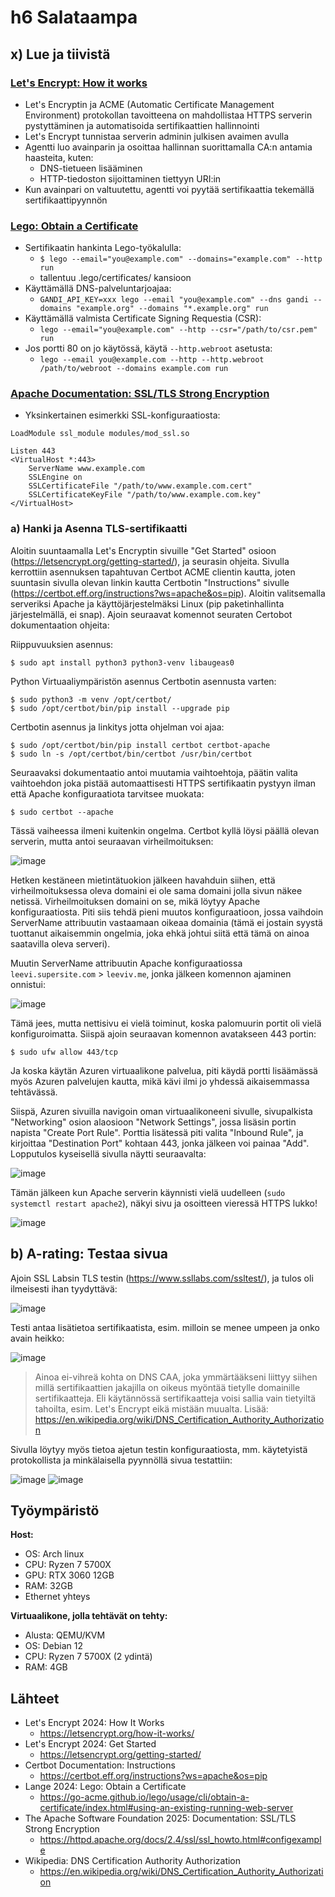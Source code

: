 # h6 Salataampa

## x) Lue ja tiivistä
### [Let's Encrypt: How it works](https://letsencrypt.org/how-it-works/)
- Let's Encryptin ja ACME (Automatic Certificate Management Environment) protokollan tavoitteena on mahdollistaa HTTPS serverin pystyttäminen ja automatisoida sertifikaattien hallinnointi
- Let's Encrypt tunnistaa serverin adminin julkisen avaimen avulla
- Agentti luo avainparin ja osoittaa hallinnan suorittamalla CA:n antamia haasteita, kuten:
  - DNS-tietueen lisääminen
  - HTTP-tiedoston sijoittaminen tiettyyn URI:in
- Kun avainpari on valtuutettu, agentti voi pyytää sertifikaattia tekemällä sertifikaattipyynnön

### [Lego: Obtain a Certificate](https://go-acme.github.io/lego/usage/cli/obtain-a-certificate/index.html#using-an-existing-running-web-server)
- Sertifikaatin hankinta Lego-työkalulla:
  - `$ lego --email="you@example.com" --domains="example.com" --http run`
  - tallentuu .lego/certificates/ kansioon
- Käyttämällä DNS-palveluntarjoajaa:
  - `GANDI_API_KEY=xxx lego --email "you@example.com" --dns gandi --domains "example.org" --domains "*.example.org" run`
- Käyttämällä valmista Certificate Signing Requestia (CSR):
  - `lego --email="you@example.com" --http --csr="/path/to/csr.pem" run`
- Jos portti 80 on jo käytössä, käytä `--http.webroot` asetusta:
  - `lego --email you@example.com --http --http.webroot /path/to/webroot --domains example.com run`

### [Apache Documentation: SSL/TLS Strong Encryption](https://httpd.apache.org/docs/2.4/ssl/ssl_howto.html#configexample)
- Yksinkertainen esimerkki SSL-konfiguraatiosta:
```
LoadModule ssl_module modules/mod_ssl.so

Listen 443
<VirtualHost *:443>
    ServerName www.example.com
    SSLEngine on
    SSLCertificateFile "/path/to/www.example.com.cert"
    SSLCertificateKeyFile "/path/to/www.example.com.key"
</VirtualHost>
```

### a) Hanki ja Asenna TLS-sertifikaatti
Aloitin suuntaamalla Let's Encryptin sivuille "Get Started" osioon (https://letsencrypt.org/getting-started/), ja seurasin ohjeita. Sivulla kerrottiin asennuksen tapahtuvan Certbot ACME clientin kautta, joten suuntasin sivulla olevan linkin kautta Certbotin "Instructions" sivulle (https://certbot.eff.org/instructions?ws=apache&os=pip). Aloitin valitsemalla serveriksi Apache ja käyttöjärjestelmäksi Linux (pip paketinhallinta järjestelmällä, ei snap). Ajoin seuraavat komennot seuraten Certobot dokumentaation ohjeita: 

Riippuvuuksien asennus:

    $ sudo apt install python3 python3-venv libaugeas0

Python Virtuaaliympäristön asennus Certbotin asennusta varten:

    $ sudo python3 -m venv /opt/certbot/
    $ sudo /opt/certbot/bin/pip install --upgrade pip

Certbotin asennus ja linkitys jotta ohjelman voi ajaa:

    $ sudo /opt/certbot/bin/pip install certbot certbot-apache
    $ sudo ln -s /opt/certbot/bin/certbot /usr/bin/certbot

Seuraavaksi dokumentaatio antoi muutamia vaihtoehtoja, päätin valita vaihtoehdon joka pistää automaattisesti HTTPS sertifikaatin pystyyn ilman että Apache konfiguraatiota tarvitsee muokata:

    $ sudo certbot --apache

Tässä vaiheessa ilmeni kuitenkin ongelma. Certbot kyllä löysi päällä olevan serverin, mutta antoi seuraavan virheilmoituksen:

![image](https://github.com/user-attachments/assets/9a7c75f3-fb30-449b-bf31-bef906296649)

Hetken kestäneen mietintätuokion jälkeen havahduin siihen, että virheilmoituksessa oleva domaini ei ole sama domaini jolla sivun näkee netissä. Virheilmoituksen domaini on se, mikä löytyy Apache konfiguraatiosta. Piti siis tehdä pieni muutos konfiguraatioon, jossa vaihdoin ServerName attribuutin vastaamaan oikeaa domainia (tämä ei jostain syystä tuottanut aikaisemmin ongelmia, joka ehkä johtui siitä että tämä on ainoa saatavilla oleva serveri).

Muutin ServerName attribuutin Apache konfiguraatiossa `leevi.supersite.com` > `leeviv.me`, jonka jälkeen komennon ajaminen onnistui:

![image](https://github.com/user-attachments/assets/03e95c51-d87d-4ea1-bf3b-f347d38eb033)

Tämä jees, mutta nettisivu ei vielä toiminut, koska palomuurin portit oli vielä konfiguroimatta. Siispä ajoin seuraavan komennon avatakseen 443 portin:

    $ sudo ufw allow 443/tcp

Ja koska käytän Azuren virtuaalikone palvelua, piti käydä portti lisäämässä myös Azuren palvelujen kautta, mikä kävi ilmi jo yhdessä aikaisemmassa tehtävässä.

Siispä, Azuren sivuilla navigoin oman virtuaalikoneeni sivulle, sivupalkista "Networking" osion alaosioon "Network Settings", jossa lisäsin portin napista "Create Port Rule". Porttia lisätessä piti valita "Inbound Rule", ja kirjoittaa "Destination Port" kohtaan 443, jonka jälkeen voi painaa "Add". Lopputulos kyseisellä sivulla näytti seuraavalta: 

![image](https://github.com/user-attachments/assets/68d1cb18-b7ba-4152-b85a-394838d7005a)

Tämän jälkeen kun Apache serverin käynnisti vielä uudelleen (`sudo systemctl restart apache2`), näkyi sivu ja osoitteen vieressä HTTPS lukko!

![image](https://github.com/user-attachments/assets/fc81db06-57be-4cc0-b406-4a9475692091)

## b) A-rating: Testaa sivua

Ajoin SSL Labsin TLS testin (https://www.ssllabs.com/ssltest/), ja tulos oli ilmeisesti ihan tyydyttävä:

![image](https://github.com/user-attachments/assets/edc9d705-3e51-43b5-a458-9295ab85b043)

Testi antaa lisätietoa sertifikaatista, esim. milloin se menee umpeen ja onko avain heikko:

![image](https://github.com/user-attachments/assets/23eb39fa-9760-42cf-b085-bdb75def7a0a)
> Ainoa ei-vihreä kohta on DNS CAA, joka ymmärtääkseni liittyy siihen millä sertifikaattien jakajilla on oikeus myöntää tietylle domainille sertifikaatteja. Eli käytännössä sertifikaatteja voisi sallia vain tietyiltä tahoilta, esim. Let's Encrypt eikä mistään muualta.
> Lisää: https://en.wikipedia.org/wiki/DNS_Certification_Authority_Authorization

Sivulla löytyy myös tietoa ajetun testin konfiguraatiosta, mm. käytetyistä protokollista ja minkälaisella pyynnöllä sivua testattiin:

![image](https://github.com/user-attachments/assets/b210b0ea-f717-46a5-af86-89730e639f90)
![image](https://github.com/user-attachments/assets/21f5a0f4-d3b2-4f68-8900-8fef6b5d5134)


## Työympäristö

__Host:__
- OS: Arch linux
- CPU: Ryzen 7 5700X
- GPU: RTX 3060 12GB
- RAM: 32GB
- Ethernet yhteys

__Virtuaalikone, jolla tehtävät on tehty:__
- Alusta: QEMU/KVM
- OS: Debian 12
- CPU: Ryzen 7 5700X (2 ydintä)
- RAM: 4GB

## Lähteet
- Let's Encrypt 2024: How It Works
  - https://letsencrypt.org/how-it-works/
- Let's Encrypt 2024: Get Started
  - https://letsencrypt.org/getting-started/
- Certbot Documentation: Instructions
  - https://certbot.eff.org/instructions?ws=apache&os=pip
- Lange 2024: Lego: Obtain a Certificate
  - https://go-acme.github.io/lego/usage/cli/obtain-a-certificate/index.html#using-an-existing-running-web-server
- The Apache Software Foundation 2025: Documentation: SSL/TLS Strong Encryption
  - https://httpd.apache.org/docs/2.4/ssl/ssl_howto.html#configexample
- Wikipedia: DNS Certification Authority Authorization
  - https://en.wikipedia.org/wiki/DNS_Certification_Authority_Authorization
